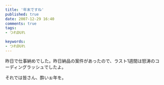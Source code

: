 ```yaml
---
title: '年末ですね'
published: true
date: 2007-12-29 16:40
comments: true
tags:
- つれDUれ

keywords:
- つれDUれ
---
```

昨日で仕事納めでした。昨日納品の案件があったので、ラスト1週間は怒涛のコーディングラッシュでしたよ。

それでは皆さん、酔いぉ年を。
